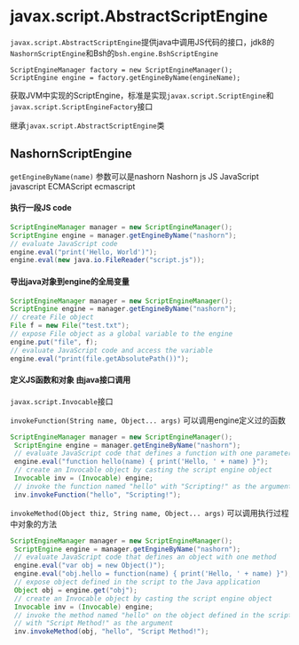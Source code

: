 # javax.script.AbstractScriptEngine

`javax.script.AbstractScriptEngine`提供java中调用JS代码的接口，jdk8的`NashornScriptEngine`和Bsh的`bsh.engine.BshScriptEngine`

```
ScriptEngineManager factory = new ScriptEngineManager();
ScriptEngine engine = factory.getEngineByName(engineName);
```
获取JVM中实现的ScriptEngine，标准是实现`javax.script.ScriptEngine`和`javax.script.ScriptEngineFactory`接口

继承`javax.script.AbstractScriptEngine`类

## NashornScriptEngine

`getEngineByName(name)` 参数可以是nashorn Nashorn js JS JavaScript javascript ECMAScript ecmascript

#### 执行一段JS code

```java
ScriptEngineManager manager = new ScriptEngineManager();
ScriptEngine engine = manager.getEngineByName("nashorn");
// evaluate JavaScript code
engine.eval("print('Hello, World')");
engine.eval(new java.io.FileReader("script.js"));
```

#### 导出java对象到engine的全局变量

```java
ScriptEngineManager manager = new ScriptEngineManager();
ScriptEngine engine = manager.getEngineByName("nashorn");
// create File object
File f = new File("test.txt");
// expose File object as a global variable to the engine
engine.put("file", f);
// evaluate JavaScript code and access the variable
engine.eval("print(file.getAbsolutePath())");
```

#### 定义JS函数和对象 由java接口调用



`javax.script.Invocable`接口 

`invokeFunction(String name, Object... args)` 可以调用engine定义过的函数

```java
ScriptEngineManager manager = new ScriptEngineManager();
 ScriptEngine engine = manager.getEngineByName("nashorn");
 // evaluate JavaScript code that defines a function with one parameter
 engine.eval("function hello(name) { print('Hello, ' + name) }");
 // create an Invocable object by casting the script engine object
 Invocable inv = (Invocable) engine;
 // invoke the function named "hello" with "Scripting!" as the argument
 inv.invokeFunction("hello", "Scripting!");
```


`invokeMethod(Object thiz, String name, Object... args)` 可以调用执行过程中对象的方法

```java
ScriptEngineManager manager = new ScriptEngineManager();
 ScriptEngine engine = manager.getEngineByName("nashorn");
 // evaluate JavaScript code that defines an object with one method
 engine.eval("var obj = new Object()");
 engine.eval("obj.hello = function(name) { print('Hello, ' + name) }");
 // expose object defined in the script to the Java application
 Object obj = engine.get("obj");
 // create an Invocable object by casting the script engine object
 Invocable inv = (Invocable) engine;
 // invoke the method named "hello" on the object defined in the script
 // with "Script Method!" as the argument
 inv.invokeMethod(obj, "hello", "Script Method!");
```
